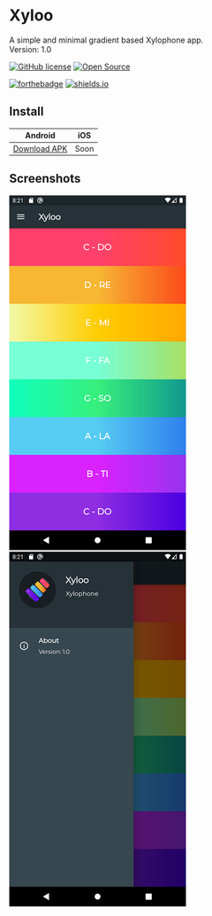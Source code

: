 # **Xyloo**
 A simple and minimal gradient based Xylophone app.
 <br>  Version: 1.0

[![GitHub license](https://img.shields.io/badge/License-MIT-brightgreen.svg)](https://github.com/tonmoy10ms/XylophoneApp/blob/master/LICENSE) [![Open Source](https://badges.frapsoft.com/os/v1/open-source.svg?v=103)](https://opensource.org/)

[![forthebadge](https://i.ibb.co/z7T3HYn/Made-with-Flutter-9cf-01-01.png)](https://www.android.com/) [![shields.io](https://i.ibb.co/6ZpqhdN/Made-with-Flutter-9cf-01-01.png)](https://flutter.dev)

## **Install**

|Android|iOS|
|--|--|
|[Download APK](https://raw.githubusercontent.com/tonmoy10ms/XylophoneApp/master/release/app-release.apk)|Soon|

## Screenshots

![](images/screen_02.png)  ![](images/screen_04.png)
